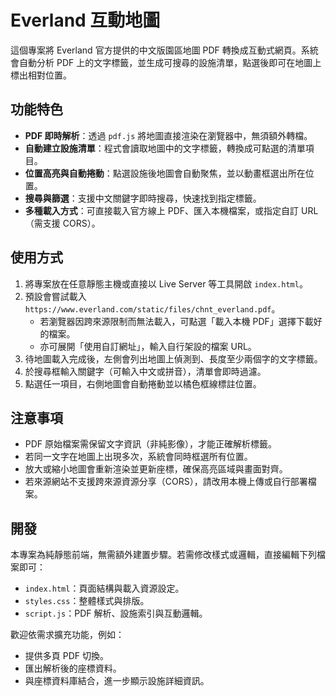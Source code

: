 # Everland 互動地圖

這個專案將 Everland 官方提供的中文版園區地圖 PDF 轉換成互動式網頁。系統會自動分析 PDF 上的文字標籤，並生成可搜尋的設施清單，點選後即可在地圖上標出相對位置。

## 功能特色

- **PDF 即時解析**：透過 `pdf.js` 將地圖直接渲染在瀏覽器中，無須額外轉檔。
- **自動建立設施清單**：程式會讀取地圖中的文字標籤，轉換成可點選的清單項目。
- **位置高亮與自動捲動**：點選設施後地圖會自動聚焦，並以動畫框選出所在位置。
- **搜尋與篩選**：支援中文關鍵字即時搜尋，快速找到指定標籤。
- **多種載入方式**：可直接載入官方線上 PDF、匯入本機檔案，或指定自訂 URL（需支援 CORS）。

## 使用方式

1. 將專案放在任意靜態主機或直接以 Live Server 等工具開啟 `index.html`。
2. 預設會嘗試載入 `https://www.everland.com/static/files/chnt_everland.pdf`。
   - 若瀏覽器因跨來源限制而無法載入，可點選「載入本機 PDF」選擇下載好的檔案。
   - 亦可展開「使用自訂網址」，輸入自行架設的檔案 URL。
3. 待地圖載入完成後，左側會列出地圖上偵測到、長度至少兩個字的文字標籤。
4. 於搜尋框輸入關鍵字（可輸入中文或拼音），清單會即時過濾。
5. 點選任一項目，右側地圖會自動捲動並以橘色框線標註位置。

## 注意事項

- PDF 原始檔案需保留文字資訊（非純影像），才能正確解析標籤。
- 若同一文字在地圖上出現多次，系統會同時框選所有位置。
- 放大或縮小地圖會重新渲染並更新座標，確保高亮區域與畫面對齊。
- 若來源網站不支援跨來源資源分享（CORS），請改用本機上傳或自行部署檔案。

## 開發

本專案為純靜態前端，無需額外建置步驟。若需修改樣式或邏輯，直接編輯下列檔案即可：

- `index.html`：頁面結構與載入資源設定。
- `styles.css`：整體樣式與排版。
- `script.js`：PDF 解析、設施索引與互動邏輯。

歡迎依需求擴充功能，例如：

- 提供多頁 PDF 切換。
- 匯出解析後的座標資料。
- 與座標資料庫結合，進一步顯示設施詳細資訊。
